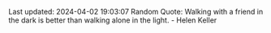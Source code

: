 Last updated: 2024-04-02 19:03:07
Random Quote: Walking with a friend in the dark is better than walking alone in the light. - Helen Keller